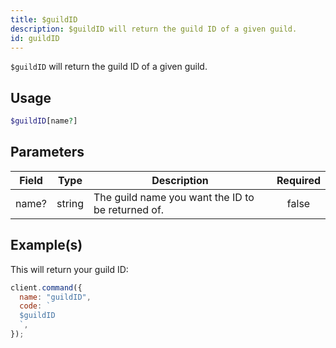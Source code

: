 ```yaml
---
title: $guildID
description: $guildID will return the guild ID of a given guild.
id: guildID
---
```


`$guildID` will return the guild ID of a given guild.

## Usage

```php
$guildID[name?]
```

## Parameters

| Field | Type   | Description                                       | Required |
| ----- | ------ | ------------------------------------------------- | :------: |
| name? | string | The guild name you want the ID to be returned of. |  false   |

## Example(s)

This will return your guild ID:

```javascript
client.command({
  name: "guildID",
  code: `
  $guildID
  `,
});
```
